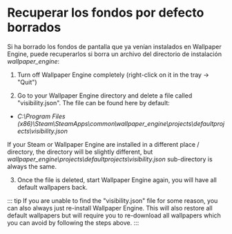 # Recuperar los fondos por defecto borrados

Si ha borrado los fondos de pantalla que ya venían instalados en Wallpaper Engine, puede recuperarlos si borra un archivo del directorio de instalación *wallpaper_engine*:

1. Turn off Wallpaper Engine completely (right-click on it in the tray -> "Quit")

2. Go to your Wallpaper Engine directory and delete a file called "visibility.json". The file can be found here by default:

* *C:\Program Files (x86)\Steam\SteamApps\common\wallpaper_engine\projects\defaultprojects\visibility.json*

If your Steam or Wallpaper Engine are installed in a different place / directory, the directory will be slightly different, but *wallpaper_engine\projects\defaultprojects\visibility.json* sub-directory is always the same.

3. Once the file is deleted, start Wallpaper Engine again, you will have all default wallpapers back.

::: tip If you are unable to find the "visibility.json" file for some reason, you can also always just re-install Wallpaper Engine. This will also restore all default wallpapers but will require you to re-download all wallpapers which you can avoid by following the steps above. :::